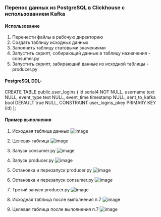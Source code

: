 ### Перенос данных из PostgreSQL в Clickhouse с использованием Kafka

#### Использование

1. Перенести файлы в рабочую директорию
1. Создать таблицу исходных данных
1. Заполнить таблицу статовыми значениями
1. Запустить скрипт, собирающий данные в таблицу назначения - consumer.py
1. Запустить скрипт, забирающий данные из исходной таблицы - producer.py

#### PostgreSQL DDL:
CREATE TABLE public.user_logins (
	id serial4 NOT NULL,
	username text NULL,
	event_type text NULL,
	event_time timestamp NULL,
	sent_to_kafka bool DEFAULT true NULL,
	CONSTRAINT user_logins_pkey PRIMARY KEY (id)
);

#### Пример выполнения
1. Исходная таблица данных
![image](/images/5_2_postgres_table_before.png)

2. Целевая таблица
![image](/images/5_2_clickhouse_table_before.png)

3. Запуск consumer.py
![image](/images/consumer_started.png)

4. Запуск producer.py
![image](/images/first_run.png)

5. Остановка и перезапуск producer.py
![image](/images/second_run.png)

6. Остановка и перезапуск consumer.py
![image](/images/consumer_restart.png)

7. Третий запуск producer.py
![image](/images/third_run.png)

8. Исходная таблица после выполнения п.7
![image](/images/5_2_postgres_table_after.png)

9. Целевая таблица после выполнения п.7
![image](/images/5_2_clickhouse_table_after.png)